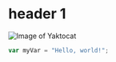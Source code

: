 # header 1
![Image of Yaktocat](https://octodex.github.com/images/yaktocat.png)
``` javascript
var myVar = "Hello, world!";
```
